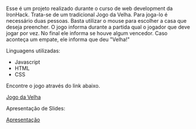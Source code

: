 Esse é um projeto realizado durante o curso de web development da IronHack. Trata-se de um tradicional Jogo da Velha.
Para joga-lo é necessário duas pessoas. Basta utilizar o mouse para escolher a casa que deseja preencher. O jogo informa durante a partida qual o jogador que deve jogar por vez. No final ele informa se houve algum vencedor. Caso aconteça um empate, ele informa que deu "Velha!"


Linguagens utilizadas:
- Javascript
- HTML
- CSS

Encontre o jogo através do link abaixo.

[Jogo da Velha](https://github.com/DanteTatsch/Projeto-1-Jogo-da-Velha/deployments/activity_log?environment=github-pages)

Apresentação de Slides:

[Apresentação](https://docs.google.com/presentation/d/1qUtHDV4Bu4qCNjTG06WOqzUK9BbzxV1vwKZcB-09Jyo/edit?usp=sharing)
